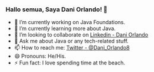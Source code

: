 ### Hallo semua, Saya Dani Orlando! 👋

- 🔭 I’m currently working on Java Foundations.
- 🌱 I’m currently learning more about Java.
- 👯 I’m looking to collaborate on [Linkedin - Dani Orlando](https://www.linkedin.com/in/dani-orlando/)
- 💬 Ask me about Java or any tech-related stuff.
- 📫 How to reach me: [Twitter - @Dani_Orlando8](https://twitter.com/Dani_Orlando8)
- 😄 Pronouns: He/His.
- ⚡ Fun fact: I love spending time at the beach.
